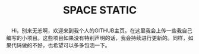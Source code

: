 # <p align="center">SPACE STATIC</p>
&ensp;&ensp;Hi，别来无恙啊，欢迎来到我个人的GITHUB主页。在这里我会上传一些我自己编写的小项目。这些项目如果没有特别声明的话，我会持续进行更新的。同样，如果代码做的不好，也希望可以多多包涵一下。<br>
